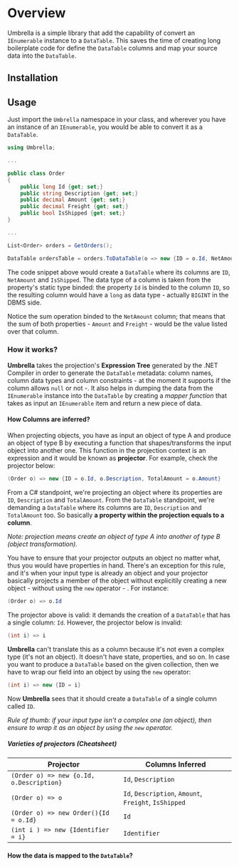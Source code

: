 # Overview

Umbrella is a simple library that add the capability of convert an `IEnumerable` instance to a `DataTable`. This saves the time of creating long boilerplate code for define the `DataTable` columns and map your source data into the `DataTable`.

## Installation

## Usage

Just import the `Umbrella` namespace in your class, and wherever you have an instance of an `IEnumerable`, you would be able to convert it as a `DataTable`.

````csharp
using Umbrella;

...

public class Order
{
    public long Id {get; set;}
    public string Description {get; set;}
    public decimal Amount {get; set;}
    public decimal Freight {get; set;}
    public bool IsShipped {get; set;}
}

...

List<Order> orders = GetOrders();

DataTable ordersTable = orders.ToDataTable(o => new {ID = o.Id, NetAmount = o.Amount + o.Freight, p.IsShipped});
````

The code snippet above would create a `DataTable` where its columns are `ID`, `NetAmount` and `IsShipped`. The data type of a column is taken from the property's static type binded: the property `Id` is binded to the column `ID`, so the resulting column would have a `long` as data type - actually `BIGINT` in the DBMS side.

Notice the sum operation binded to the `NetAmount` column; that means that the sum of both properties - `Amount` and `Freight` - would be the value listed over that column.

### How it works?

**Umbrella** takes the projection's **Expression Tree** generated by the .NET Compiler in order to generate the `DataTable` metadata: column names, column data types and column constraints - at the moment it supports if the column allows `null` or not -. It also helps in dumping the data from the `IEnumerable` instance into the `DataTable` by creating a *mapper function* that takes as input an `IEnumerable` item and return a new piece of data. 

#### How Columns are inferred?

When projecting objects, you have as input an object of type A and produce an object of type B by executing a function that shapes/transforms the input object into another one. This function in the projection context is an expression and it would be known as **projector**. For example, check the projector below:

````csharp
(Order o) => new {ID = o.Id, o.Description, TotalAmount = o.Amount}
````

From a C# standpoint, we're projecting an object where its properties are `ID`, `Description` and `TotalAmount`. From the `DataTable` standpoint, we're demanding a `DataTable` where its columns are `ID`, `Description` and `TotalAmount` too. So basically **a property within the projection equals to a column**.

*Note: projection means create an object of type A into another of type B (object transformation).*

You have to ensure that your projector outputs an object no matter what, thus you would have properties in hand. There's an exception for this rule, and it's when your input type is already an object and your projector basically projects a member of the object without explicitily creating a new object - without using the `new` operator - . For instance:

````csharp
(Order o) => o.Id
````

The projector above is valid: it demands the creation of a `DataTable` that has a single column: `Id`. However, the projector below is invalid:

````csharp
(int i) => i
````

**Umbrella** can't translate this as a column because it's not even a complex type (it's not an object). It doesn't have state, properties, and so on. In case you want to produce a `DataTable` based on the given collection, then we have to wrap our field into an object by using the `new` operator:

````csharp
(int i) => new {ID = i}
````

Now **Umbrella** sees that it should create a `DataTable` of a single column called `ID`.

*Rule of thumb: if your input type isn't a complex one (an object), then ensure to wrap it as an object by using the `new` operator.*

##### Varieties of projectors (Cheatsheet)

| Projector | Columns Inferred |
| - | - |
| `(Order o) => new {o.Id, o.Description}` | `Id`, `Description`|
| `(Order o) => o` | `Id`, `Description`, `Amount`, `Freight`, `IsShipped` |
| `(Order o) => new Order(){Id = o.Id}` | `Id`|
| `(int i ) => new {Identifier = i}` | `Identifier`|

#### How the data is mapped to the `DataTable`?


